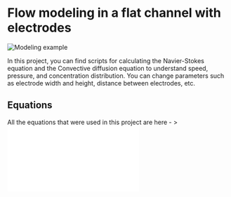 # Flow modeling in a flat channel with electrodes
![Modeling example](info/Studio_Project(1).gif?raw=true)

In this project, you can find scripts for calculating the Navier-Stokes equation and the Convective diffusion equation to understand speed, pressure, and concentration distribution. You can change parameters such as electrode width and height, distance between electrodes, etc.



## Equations
All the equations that were used in this project are here - > ![Equations](equations.md)
